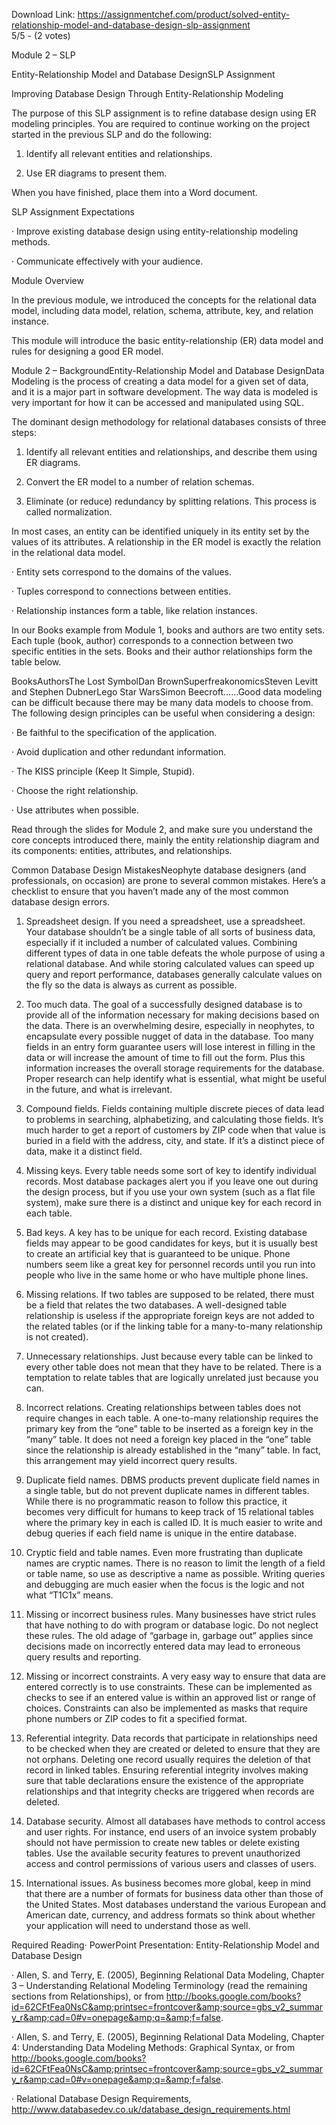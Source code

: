 Download Link: https://assignmentchef.com/product/solved-entity-relationship-model-and-database-design-slp-assignment
<br>
5/5 - (2 votes)

Module 2 – SLP

Entity-Relationship Model and Database DesignSLP Assignment

Improving Database Design Through Entity-Relationship Modeling

The purpose of this SLP assignment is to refine database design using ER modeling principles. You are required to continue working on the project started in the previous SLP and do the following:

1.    Identify all relevant entities and relationships.

2.    Use ER diagrams to present them.

When you have finished, place them into a Word document.

SLP Assignment Expectations

·         Improve existing database design using entity-relationship modeling methods.

·         Communicate effectively with your audience.

Module Overview

In the previous module, we introduced the concepts for the relational data model, including data model, relation, schema, attribute, key, and relation instance.

This module will introduce the basic entity-relationship (ER) data model and rules for designing a good ER model.

Module 2 – BackgroundEntity-Relationship Model and Database DesignData Modeling is the process of creating a data model for a given set of data, and it is a major part in software development. The way data is modeled is very important for how it can be accessed and manipulated using SQL.

The dominant design methodology for relational databases consists of three steps:

1.    Identify all relevant entities and relationships, and describe them using ER diagrams.

2.    Convert the ER model to a number of relation schemas.

3.    Eliminate (or reduce) redundancy by splitting relations. This process is called normalization.

In most cases, an entity can be identified uniquely in its entity set by the values of its attributes. A relationship in the ER model is exactly the relation in the relational data model.

·         Entity sets correspond to the domains of the values.

·         Tuples correspond to connections between entities.

·         Relationship instances form a table, like relation instances.

In our Books example from Module 1, books and authors are two entity sets. Each tuple (book, author) corresponds to a connection between two specific entities in the sets. Books and their author relationships form the table below.

BooksAuthorsThe Lost SymbolDan BrownSuperfreakonomicsSteven Levitt and Stephen DubnerLego Star WarsSimon Beecroft……Good data modeling can be difficult because there may be many data models to choose from. The following design principles can be useful when considering a design:

·         Be faithful to the specification of the application.

·         Avoid duplication and other redundant information.

·         The KISS principle (Keep It Simple, Stupid).

·         Choose the right relationship.

·         Use attributes when possible.

Read through the slides for Module 2, and make sure you understand the core concepts introduced there, mainly the entity relationship diagram and its components: entities, attributes, and relationships.

Common Database Design MistakesNeophyte database designers (and professionals, on occasion) are prone to several common mistakes. Here’s a checklist to ensure that you haven’t made any of the most common database design errors.

1.    Spreadsheet design. If you need a spreadsheet, use a spreadsheet. Your database shouldn’t be a single table of all sorts of business data, especially if it included a number of calculated values. Combining different types of data in one table defeats the whole purpose of using a relational database. And while storing calculated values can speed up query and report performance, databases generally calculate values on the fly so the data is always as current as possible.

2.    Too much data. The goal of a successfully designed database is to provide all of the information necessary for making decisions based on the data. There is an overwhelming desire, especially in neophytes, to encapsulate every possible nugget of data in the database. Too many fields in an entry form guarantee users will lose interest in filling in the data or will increase the amount of time to fill out the form. Plus this information increases the overall storage requirements for the database. Proper research can help identify what is essential, what might be useful in the future, and what is irrelevant.

3.    Compound fields. Fields containing multiple discrete pieces of data lead to problems in searching, alphabetizing, and calculating those fields. It’s much harder to get a report of customers by ZIP code when that value is buried in a field with the address, city, and state. If it’s a distinct piece of data, make it a distinct field.

4.    Missing keys. Every table needs some sort of key to identify individual records. Most database packages alert you if you leave one out during the design process, but if you use your own system (such as a flat file system), make sure there is a distinct and unique key for each record in each table.

5.    Bad keys. A key has to be unique for each record. Existing database fields may appear to be good candidates for keys, but it is usually best to create an artificial key that is guaranteed to be unique. Phone numbers seem like a great key for personnel records until you run into people who live in the same home or who have multiple phone lines.

6.    Missing relations. If two tables are supposed to be related, there must be a field that relates the two databases. A well-designed table relationship is useless if the appropriate foreign keys are not added to the related tables (or if the linking table for a many-to-many relationship is not created).

7.    Unnecessary relationships. Just because every table can be linked to every other table does not mean that they have to be related. There is a temptation to relate tables that are logically unrelated just because you can.

8.    Incorrect relations. Creating relationships between tables does not require changes in each table. A one-to-many relationship requires the primary key from the “one” table to be inserted as a foreign key in the “many” table. It does not need a foreign key placed in the “one” table since the relationship is already established in the “many” table. In fact, this arrangement may yield incorrect query results.

9.    Duplicate field names. DBMS products prevent duplicate field names in a single table, but do not prevent duplicate names in different tables. While there is no programmatic reason to follow this practice, it becomes very difficult for humans to keep track of 15 relational tables where the primary key in each is called ID. It is much easier to write and debug queries if each field name is unique in the entire database.

10.  Cryptic field and table names. Even more frustrating than duplicate names are cryptic names. There is no reason to limit the length of a field or table name, so use as descriptive a name as possible. Writing queries and debugging are much easier when the focus is the logic and not what “T1C1x” means.

11.  Missing or incorrect business rules. Many businesses have strict rules that have nothing to do with program or database logic. Do not neglect these rules. The old adage of “garbage in, garbage out” applies since decisions made on incorrectly entered data may lead to erroneous query results and reporting.

12.  Missing or incorrect constraints. A very easy way to ensure that data are entered correctly is to use constraints. These can be implemented as checks to see if an entered value is within an approved list or range of choices. Constraints can also be implemented as masks that require phone numbers or ZIP codes to fit a specified format.

13.  Referential integrity. Data records that participate in relationships need to be checked when they are created or deleted to ensure that they are not orphans. Deleting one record usually requires the deletion of that record in linked tables. Ensuring referential integrity involves making sure that table declarations ensure the existence of the appropriate relationships and that integrity checks are triggered when records are deleted.

14.  Database security. Almost all databases have methods to control access and user rights. For instance, end users of an invoice system probably should not have permission to create new tables or delete existing tables. Use the available security features to prevent unauthorized access and control permissions of various users and classes of users.

15.  International issues. As business becomes more global, keep in mind that there are a number of formats for business data other than those of the United States. Most databases understand the various European and American date, currency, and address formats so think about whether your application will need to understand those as well.

Required Reading·         PowerPoint Presentation: Entity-Relationship Model and Database Design

·         Allen, S. and Terry, E. (2005), Beginning Relational Data Modeling, Chapter 3 – Understanding Relational Modeling Terminology (read the remaining sections from Relationships), or from <a href="http://books.google.com/books?id=62CFtFea0NsC&amp;printsec=frontcover&amp;source=gbs_v2_summary_r&amp;cad=0#v=onepage&amp;q=&amp;f=false" target="_blank" rel="nofollow noopener">http://books.google.com/books?id=62CFtFea0NsC&amp;printsec=frontcover&amp;source=gbs_v2_summary_r&amp;cad=0#v=onepage&amp;q=&amp;f=false</a>.

·         Allen, S. and Terry, E. (2005), Beginning Relational Data Modeling, Chapter 4: Understanding Data Modeling Methods: Graphical Syntax, or from <a href="http://books.google.com/books?id=62CFtFea0NsC&amp;printsec=frontcover&amp;source=gbs_v2_summary_r&amp;cad=0#v=onepage&amp;q=&amp;f=false" target="_blank" rel="nofollow noopener">http://books.google.com/books?id=62CFtFea0NsC&amp;printsec=frontcover&amp;source=gbs_v2_summary_r&amp;cad=0#v=onepage&amp;q=&amp;f=false</a>.

·         Relational Database Design Requirements, <a href="http://www.databasedev.co.uk/database_design_requirements.html" target="_blank" rel="nofollow noopener">http://www.databasedev.co.uk/database_design_requirements.html</a>